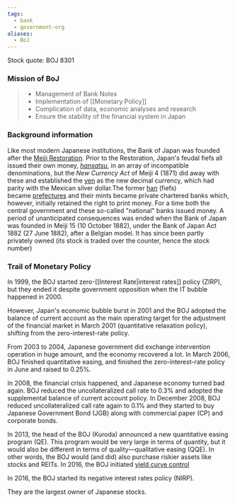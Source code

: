 ```yaml
---
tags:
  - bank
  - government-org
aliases:
  - BoJ
---
```

Stock quote: BOJ 8301

### Mission of BoJ

>- Management of Bank Notes
>- Implementation of [[Monetary Policy]]
>- Complication of data, economic analyses and research 
>- Ensure the stability of the financial system in Japan

### Background information

Like most modern Japanese institutions, the Bank of Japan was founded after the [Meiji Restoration](https://en.wikipedia.org/wiki/Meiji_Restoration "Meiji Restoration"). Prior to the Restoration, Japan's feudal fiefs all issued their own money, _[hansatsu](https://en.wikipedia.org/wiki/Scrip_of_Edo_period_Japan "Scrip of Edo period Japan")_, in an array of incompatible denominations, but the _New Currency Act_ of Meiji 4 (1871) did away with these and established the [yen](https://en.wikipedia.org/wiki/Yen "Yen") as the new decimal currency, which had parity with the Mexican silver dollar.The former [han](https://en.wikipedia.org/wiki/Han_(Japan) "Han (Japan)") (fiefs) became [prefectures](https://en.wikipedia.org/wiki/Prefectures_of_Japan "Prefectures of Japan") and their mints became private chartered banks which, however, initially retained the right to print money. For a time both the central government and these so-called "national" banks issued money. A period of unanticipated consequences was ended when the Bank of Japan was founded in Meiji 15 (10 October 1882), under the Bank of Japan Act 1882 (27 June 1882), after a Belgian model. It has since been partly privately owned (its stock is traded over the counter, hence the stock number)

### Trail of Monetary Policy 

In 1999, the BOJ started zero-[[Interest Rate|interest rates]] policy (ZIRP), but they ended it despite government opposition when the IT bubble happened in 2000. 

However, Japan's economic bubble burst in 2001 and the BOJ adopted the balance of current account as the main operating target for the adjustment of the financial market in March 2001 (quantitative relaxation policy), shifting from the zero-interest-rate policy. 

From 2003 to 2004, Japanese government did exchange intervention operation in huge amount, and the economy recovered a lot. In March 2006, BOJ finished quantitative easing, and finished the zero-interest-rate policy in June and raised to 0.25%.

In 2008, the financial crisis happened, and Japanese economy turned bad again. BOJ reduced the uncollateralized call rate to 0.3% and adopted the supplemental balance of current account policy. In December 2008, BOJ reduced uncollateralized call rate again to 0.1% and they started to buy Japanese Government Bond (JGB) along with commercial paper (CP) and corporate bonds. 

In 2013, the head of the BOJ (Kuroda) announced a new quantitative easing program (QE). This program would be very large in terms of quantity, but it would also be different in terms of quality—qualitative easing (QQE). In other words, the BOJ would (and did) also purchase riskier assets like stocks and REITs.
In 2016, the BOJ initiated [yield curve control](https://en.wikipedia.org/wiki/Yield_Curve_Control "Yield Curve Control")

In 2016, the BOJ started its negative interest rates policy (NIRP).

They are the largest owner of Japanese stocks.
